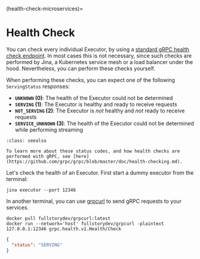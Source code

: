 (health-check-microservices)=
# Health Check

You can check every individual Executor, by using a [standard gRPC health check endpoint](https://github.com/grpc/grpc/blob/master/doc/health-checking.md).
In most cases this is not necessary, since such checks are performed by Jina, a Kubernetes service mesh or a load balancer under the hood.
Nevertheless, you can perform these checks yourself.

When performing these checks, you can expect one of the following `ServingStatus` responses:
- **`UNKNOWN` (0)**: The health of the Executor could not be determined
- **`SERVING` (1)**: The Executor is healthy and ready to receive requests
- **`NOT_SERVING` (2)**: The Executor is *not* healthy and *not* ready to receive requests
- **`SERVICE_UNKNOWN` (3)**: The health of the Executor could not be determined while performing streaming

````{admonition} See Also
:class: seealso

To learn more about these status codes, and how health checks are performed with gRPC, see [here](https://github.com/grpc/grpc/blob/master/doc/health-checking.md).
````

Let's check the health of an Executor. First start a dummy executor from the terminal:
```shell
jina executor --port 12346
```

In another terminal, you can use [grpcurl](https://github.com/fullstorydev/grpcurl) to send gRPC requests to your services.

```shell
docker pull fullstorydev/grpcurl:latest
docker run --network='host' fullstorydev/grpcurl -plaintext 127.0.0.1:12346 grpc.health.v1.Health/Check
```

```json
{
  "status": "SERVING"
}
```
